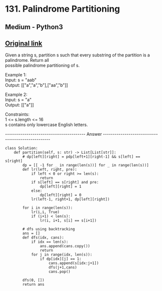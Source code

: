 # 131. Palindrome Partitioning 

## Medium - Python3
## [Original link](https://leetcode.com/problems/palindrome-partitioning/description/)

Given a string s, partition s such that every substring of the partition is a palindrome. Return all  
possible palindrome partitioning of s.  

Example 1:  
Input: s = "aab"  
Output: [["a","a","b"],["aa","b"]]  

Example 2:  
Input: s = "a"  
Output: [["a"]]  

Constraints:  
1 <= s.length <= 16  
s contains only lowercase English letters.  

----------------------------------------- Answer ---------------------------------------------------  

```Python3
class Solution:
    def partition(self, s: str) -> List[List[str]]:
        # dp[left][right] = pdp[left+1][right-1] && s[left] == s[right] 
        dp = [[ -1 for _ in range(len(s))] for _ in range(len(s))]
        def lr(left, right, pre):
            if left < 0 or right >= len(s):
                return
            if s[left] == s[right] and pre:
                dp[left][right] = 1
            else:
                dp[left][right] = 0        
            lr(left-1, right+1, dp[left][right])
        
        for i in range(len(s)):
            lr(i,i, True)
            if (i+1) < len(s):
                lr(i, i+1, s[i] == s[i+1])
        
        # dfs using backtracking        
        ans = []
        def dfs(idx, cans):
            if idx == len(s):
                ans.append(cans.copy())
                return
            for j in range(idx, len(s)):
                if dp[idx][j] == 1:
                    cans.append(s[idx:j+1])
                    dfs(j+1,cans)
                    cans.pop()

        dfs(0, [])
        return ans
```  
